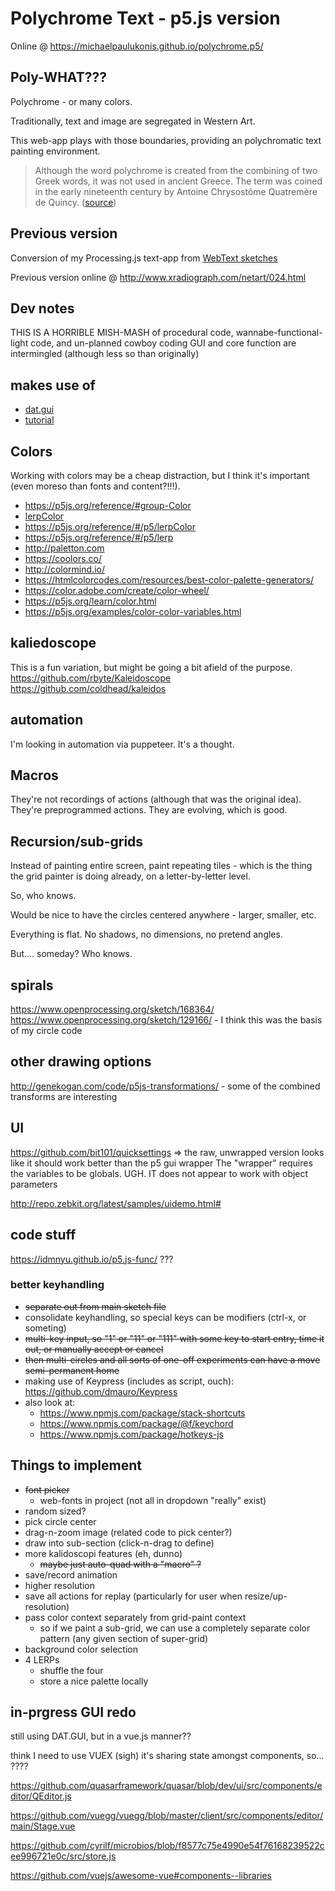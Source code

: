 # Polychrome Text - p5.js version
Online @ https://michaelpaulukonis.github.io/polychrome.p5/

## Poly-WHAT???
Polychrome - or many colors.

Traditionally, text and image are segregated in Western Art.

This web-app plays with those boundaries, providing an polychromatic text painting environment.

> Although the word polychrome is created from the combining of two Greek words, it was not used in ancient Greece. The term was coined in the early nineteenth century by Antoine Chrysostôme Quatremère de Quincy. ([source](https://en.wikipedia.org/wiki/Ancient_Greek_art#Polychromy))


## Previous version
Conversion of my Processing.js text-app from [WebText sketches](https://github.com/MichaelPaulukonis/WebText)

Previous version online @ http://www.xradiograph.com/netart/024.html

## Dev notes
THIS IS A HORRIBLE MISH-MASH of procedural code, wannabe-functional-light code, and un-planned cowboy coding
GUI and core function are intermingled (although less so than originally)

## makes use of
 - [dat.gui](https://github.com/dataarts/dat.gui)
  - [tutorial](http://workshop.chromeexperiments.com/examples/gui/#1--Basic-Usage)

## Colors
Working with colors may be a cheap distraction, but I think it's important (even moreso than fonts and content?!!!).

 - https://p5js.org/reference/#group-Color
 - [lerpColor](https://p5js.org/examples/color-linear-gradient.html)
  - https://p5js.org/reference/#/p5/lerpColor
  - https://p5js.org/reference/#/p5/lerp
 - http://paletton.com
 - https://coolors.co/
 - http://colormind.io/
 - https://htmlcolorcodes.com/resources/best-color-palette-generators/
 - https://color.adobe.com/create/color-wheel/
 - https://p5js.org/learn/color.html
 - https://p5js.org/examples/color-color-variables.html


## kaliedoscope
This is a fun variation, but might be going a bit afield of the purpose.
https://github.com/rbyte/Kaleidoscope
https://github.com/coldhead/kaleidos

## automation
I'm looking in automation via puppeteer.
It's a thought.

## Macros
They're not recordings of actions (although that was the original idea). They're preprogrammed actions.
They are evolving, which is good.

## Recursion/sub-grids
Instead of painting entire screen, paint repeating tiles - which is the thing the grid painter is doing already, on a letter-by-letter level.

So, who knows.

Would be nice to have the circles centered anywhere - larger, smaller, etc.

Everything is flat. No shadows, no dimensions, no pretend angles.

But.... someday? Who knows.

## spirals
https://www.openprocessing.org/sketch/168364/
https://www.openprocessing.org/sketch/129166/ - I think this was the basis of my circle code

## other drawing options
http://genekogan.com/code/p5js-transformations/ - some of the combined transforms are interesting

## UI
https://github.com/bit101/quicksettings => the raw, unwrapped version looks like it should work better than the p5 gui wrapper
The "wrapper" requires the variables to be globals. UGH.
IT does not appear to work with object parameters

http://repo.zebkit.org/latest/samples/uidemo.html#

## code stuff
https://idmnyu.github.io/p5.js-func/ ???

### better keyhandling
  - ~~separate out from main sketch file~~
  - consolidate keyhandling, so special keys can be modifiers (ctrl-x, or someting)
  - ~~multi-key input, so "1" or "11" or "111" with some key to start entry, time it out, or manually accept or cancel~~
  - ~~then multi-circles and all sorts of one-off experiments can have a move semi-permanent home~~
  - making use of Keypress (includes as script, ouch): https://github.com/dmauro/Keypress
  - also look at:
    - https://www.npmjs.com/package/stack-shortcuts
    - https://www.npmjs.com/package/@f/keychord
    - https://www.npmjs.com/package/hotkeys-js

## Things to implement
 - ~~font picker~~
   - web-fonts in project (not all in dropdown "really" exist)
 - random sized?
 - pick circle center
 - drag-n-zoom image (related code to pick center?)
 - draw into sub-section (click-n-drag to define)
 - more kalidoscopi features (eh, dunno)
   - ~~maybe just auto-quad with a "macro" ?~~
 - save/record animation
 - higher resolution
 - save all actions for replay (particularly for user when resize/up-resolution)
 - pass color context separately from grid-paint context
   - so if we paint a sub-grid, we can use a completely separate color pattern (any given section of super-grid)
 - background color selection
 - 4 LERPs
   - shuffle the four
   - store a nice palette locally

## in-prgress GUI redo
still using DAT.GUI, but in a vue.js manner??

think I need to use VUEX (sigh)
it's sharing state amongst components, so... ????

https://github.com/quasarframework/quasar/blob/dev/ui/src/components/editor/QEditor.js

https://github.com/vuegg/vuegg/blob/master/client/src/components/editor/main/Stage.vue

https://github.com/cyrilf/microbios/blob/f8577c75e4990e54f76168239522cee996721e0c/src/store.js

https://github.com/vuejs/awesome-vue#components--libraries


